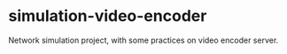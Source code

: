 # simulation-video-encoder
Network simulation project, with some practices on video encoder server.
